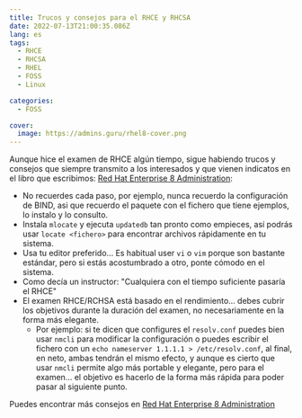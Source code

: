 ```yaml
---
title: Trucos y consejos para el RHCE y RHCSA
date: 2022-07-13T21:00:35.086Z
lang: es
tags:
  - RHCE
  - RHCSA
  - RHEL
  - FOSS
  - Linux

categories:
  - FOSS

cover:
  image: https://admins.guru/rhel8-cover.png
---
```


Aunque hice el examen de RHCE algún tiempo, sigue habiendo trucos y consejos que siempre transmito a los interesados y que vienen indicatos en el libro que escribimos: [Red Hat Enterprise 8 Administration](https://s.admins.guru/buyonamazon):

- No recuerdes cada paso, por ejemplo, nunca recuerdo la configuración de BIND, asi que recuerdo el paquete con el fichero que tiene ejemplos, lo instalo y lo consulto.
- Instala `mlocate` y ejecuta `updatedb` tan pronto como empieces, así podrás usar `locate <fichero>` para encontrar archivos rápidamente en tu sistema.
- Usa tu editor preferido... Es habitual user `vi` o `vim` porque son bastante estándar, pero si estás acostumbrado a otro, ponte cómodo en el sistema.
- Como decía un instructor: "Cualquiera con el tiempo suficiente pasaría el RHCE"
- El examen RHCE/RCHSA está basado en el rendimiento... debes cubrir los objetivos durante la duración del examen, no necesariamente en la forma más elegante.
  - Por ejemplo: si te dicen que configures el `resolv.conf` puedes bien usar `nmcli` para modificar la configuración o puedes escribir el fichero con un `echo nameserver 1.1.1.1 > /etc/resolv.conf`, al final, en neto, ambas tendrán el mismo efecto, y aunque es cierto que usar `nmcli` permite algo más portable y elegante, pero para el examen... el objetivo es hacerlo de la forma más rápida para poder pasar al siguiente punto.

Puedes encontrar más consejos en [Red Hat Enterprise 8 Administration](https://s.admins.guru/buyonamazon)
